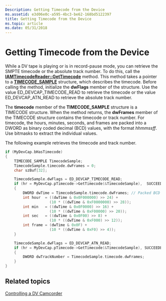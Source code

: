 ```yaml
---
Description: Getting Timecode from the Device
ms.assetid: e3d06e0c-a595-4bc3-be62-168bd5122397
title: Getting Timecode from the Device
ms.topic: article
ms.date: 05/31/2018
---
```


# Getting Timecode from the Device

While a DV tape is playing or is in record-pause mode, you can retrieve the SMPTE timecode or the absolute track number. To do this, call the [**IAMTimecodeReader::GetTimecode**](/windows/desktop/api/Strmif/nf-strmif-iamtimecodereader-gettimecode) method. This method takes a pointer to a [**TIMECODE\_SAMPLE**](/windows/win32/api/strmif/ns-strmif-timecode_sample) structure, which describes the timecode. Before calling the method, initialize the **dwFlags** member of the structure. Use the value ED\_DEVCAP\_TIMECODE\_READ to retrieve the timecode or the value ED\_DEVCAP\_ATN\_READ to retrieve the absolute track number.

The **timecode** member of the **TIMECODE\_SAMPLE** structure is a TIMECODE structure. When the method returns, the **dwFrames** member of the TIMECODE structure contains the timecode or track number. For timecode, the hours, minutes, seconds, and frames are packed into a DWORD as binary coded decimal (BCD) values, with the format *hhmmssff*. Use bitmasks to extract the individual values.

The following example retrieves the timecode and track number.


```C++
if (MyDevCap.bHasTimecode)
{
    TIMECODE_SAMPLE TimecodeSample;
    TimecodeSample.timecode.dwFrames = 0;
    char szBuf[32];

    TimecodeSample.dwFlags = ED_DEVCAP_TIMECODE_READ;
    if (hr = MyDevCap.pTimecode->GetTimecode(&TimecodeSample),  SUCCEEDED(hr)) 
    {
        DWORD dwTime = TimecodeSample.timecode.dwFrames; // Packed BCD value.
        int hour  = ((dwTime & 0x0F000000) >> 24) + 
                    (10 * ((dwTime & 0xF0000000) >> 28));
        int min   = ((dwTime & 0x0F0000) >> 16) + 
                    (10 * ((dwTime & 0xF00000) >> 20));
        int sec   = ((dwTime & 0x0F00) >> 8) + 
                    (10 * ((dwTime & 0xF000) >> 12));
        int frame = (dwTime & 0x0F) + 
                    (10 * ((dwTime & 0xF0) >> 4));
    }

    TimecodeSample.dwFlags = ED_DEVCAP_ATN_READ;
    if (hr = MyDevCap.pTimecode->GetTimecode(&TimecodeSample), SUCCEEDED(hr)) 
    {
        DWORD dwTrackNumber = TimecodeSample.timecode.dwFrames;
    }
}
```



## Related topics

<dl> <dt>

[Controlling a DV Camcorder](controlling-a-dv-camcorder.md)
</dt> </dl>

 

 